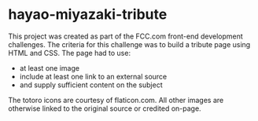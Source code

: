 # hayao-miyazaki-tribute

This project was created as part of the FCC.com front-end development challenges. 
The criteria for this challenge was to build a tribute page using HTML and CSS. 
The page had to use:
- at least one image
- include at least one link to an external source
- and supply sufficient content on the subject

The totoro icons are courtesy of flaticon.com. 
All other images are otherwise linked to the original source or credited on-page.

